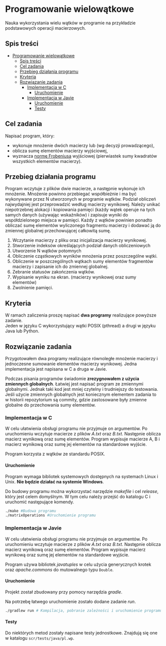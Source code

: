 # Programowanie wielowątkowe

Nauka wykorzystania wielu wątków w programie na przykładzie podstawowych operacji macierzowych.

## Spis treści

- [Programowanie wielowątkowe](#programowanie-wielowątkowe)
  - [Spis treści](#spis-treści)
  - [Cel zadania](#cel-zadania)
  - [Przebieg działania programu](#przebieg-działania-programu)
  - [Kryteria](#kryteria)
  - [Rozwiązanie zadania](#rozwiązanie-zadania)
    - [Implementacja w C](#implementacja-w-c)
      - [Uruchomienie](#uruchomienie)
    - [Implementacja w Javie](#implementacja-w-javie)
      - [Uruchomienie](#uruchomienie-1)
      - [Testy](#testy)

## Cel zadania

Napisać program, który:

- wykonuje mnożenie dwóch macierzy lub (wg decyzji prowadzącego),
- oblicza sumę elementów macierzy wyjściowej,
- wyznacza [normę Frobeniusa](http://en.wikipedia.org/wiki/Matrix_norm#Frobenius_norm) wyjściowej (pierwiastek sumy kwadratów wszystkich elementów macierzy).

## Przebieg działania programu

Program wczytuje z plików dwie macierze, a następnie wykonuje ich mnożenie. Mnożenie powinno przebiegać współbieżnie i ma być wykonywane przez N utworzonych w programie wątków. Podział obliczeń najwydajniej jest przeprowadzić według macierzy wynikowej. Należy unikać niepotrzebnej alokacji i kopiowania pamięci (każdy wątek operuje na tych samych danych (używając wskaźników) i zapisuje wyniki do współdzielonego miejsca w pamięci. Każdy z wątków powinien ponadto obliczać sumę elementów wyliczonego fragmentu macierzy i dodawać ją do zmiennej globalnej przechowującej całkowitą sumę.

1. Wczytanie macierzy z pliku oraz inicjalizacja macierzy wynikowej.
2. Stworzenie indeksów określających podział danych obliczeniowych
3. Utworzenie N wątków potomnych
4. Obliczenie cząstkowych wyników mnożenia przez poszczególne wątki.
5. Obliczenie w poszczególnych wątkach sumy elementów fragmentów macierzy i zapisanie ich do zmiennej globalnej.
6. Zebranie statusów zakończenia wątków.
7. Wypisanie wyniku na ekran. (macierzy wynikowej oraz sumy elementów)
8. Zwolnienie pamięci.

## Kryteria

W ramach zaliczenia proszę napisać **dwa programy** realizujące powyższe zadanie.  
Jeden w języku C wykorzystujący wątki POSIX (pthread) a drugi w języku Java lub Python.

## Rozwiązanie zadania

Przygotowałem dwa programy realizujące równoległe mnożenie macierzy i jednoczesne sumowanie elementów macierzy wynikowej. Jedna implementacja jest napisana w C a druga w Javie.

Podczas pisania programów świadomie **zrezygnowałem z użycia zmiennych globalnych**. Łatwiej jest napisać program ze zmiennymi globalnymi. Jednak taki kod jest mniej czytelny i trudniejszy do testowania.  
Jeśli użycie zmiennych globalnych jest koniecznym elementem zadania to w historii repozytorium są commity, gdzie zastosowane były zmienne globalne do przechowania sumy elementów.

### Implementacja w C

W celu ułatwienia obsługi programu nie przyjmuje on argumentów. Po uruchomieniu wczytuje macierze z plików _A.txt_ oraz _B.txt_. Następnie oblicza macierz wynikową oraz sumę elementów. Program wypisuje macierze A, B i macierz wynikową oraz sumę jej elementów na standardowe wyjście.

Program korzysta z wątków ze standardu POSIX.

#### Uruchomienie

Program wymaga bibliotek systemowych dostępnych na systemach Linux i Unix. **Nie będzie działać na systemie Windows**.

Do budowy programu można wykorzystać narzędzie _makefile_ i cel _release_, który jest celem domyślnym. W tym celu należy przejść do katalogu C i uruchomić następujące komendy.

```bash
./make #Budowa programu
./matrixOperations #Uruchomienie programu
```

### Implementacja w Javie

W celu ułatwienia obsługi programu nie przyjmuje on argumentów. Po uruchomieniu wczytuje macierze z plików _A.txt_ oraz _B.txt_. Następnie oblicza macierz wynikową oraz sumę elementów. Program wypisuje macierz wynikową oraz sumę jej elementów na standardowe wyjście.

Program używa bibliotek _javatuples_ w celu użycia generycznych krotek oraz _apache.commons_ do mutowalnego typu `Double`.

#### Uruchomienie

Projekt został zbudowany przy pomocy narzędzia _gradle_.

Na potrzebę łatwego uruchomienie zostało dodane zadanie _run_.

```bash
./gradlew run # Kompilacja, pobranie zależności i uruchomienie programu
```

#### Testy

Do niektórych metod zostały napisane testy jednostkowe. Znajdują się one w katalogu `scr/tests/java/pl.wp`.
